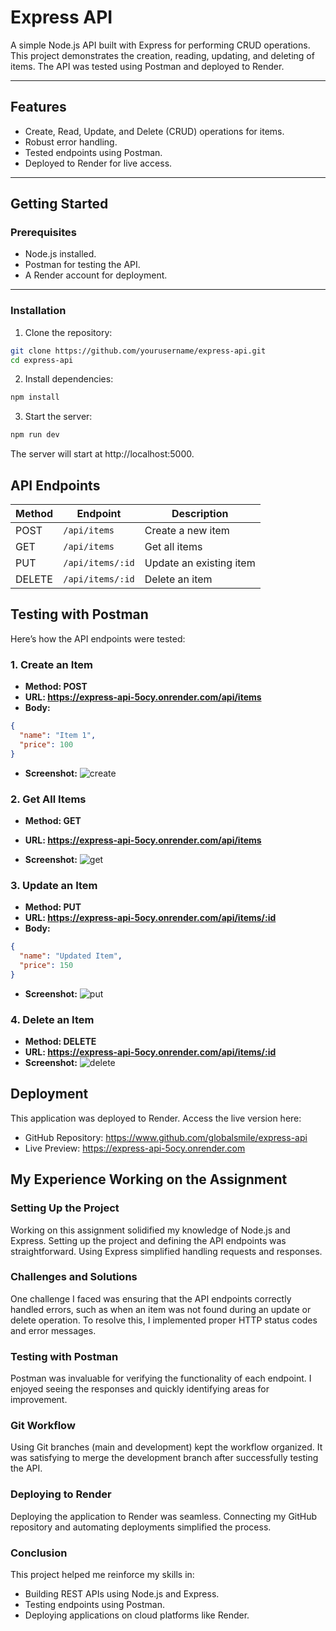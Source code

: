 # **Express API**

A simple Node.js API built with Express for performing CRUD operations. This project demonstrates the creation, reading, updating, and deleting of items. The API was tested using Postman and deployed to Render.

---

## **Features**
- Create, Read, Update, and Delete (CRUD) operations for items.
- Robust error handling.
- Tested endpoints using Postman.
- Deployed to Render for live access.

---

## **Getting Started**

### **Prerequisites**
- Node.js installed.
- Postman for testing the API.
- A Render account for deployment.

---

### **Installation**
1. Clone the repository:
```bash
git clone https://github.com/yourusername/express-api.git
cd express-api
```
2. Install dependencies:

```bash
npm install
```
3. Start the server:

```bash
npm run dev
```
The server will start at http://localhost:5000.

## **API Endpoints**

| Method | Endpoint           | Description               |
|--------|--------------------|---------------------------|
| POST   | `/api/items`       | Create a new item         |
| GET    | `/api/items`       | Get all items             |
| PUT    | `/api/items/:id`   | Update an existing item   |
| DELETE | `/api/items/:id`   | Delete an item            |

## **Testing with Postman**
Here’s how the API endpoints were tested:

### 1. **Create an Item**

- **Method: POST**
- **URL: https://express-api-5ocy.onrender.com/api/items**
- **Body:**
```json
{
  "name": "Item 1",
  "price": 100
}
```

- **Screenshot:**
![create](https://github.com/user-attachments/assets/58a077ad-2eaf-4b85-9535-986090d5c4b3)

### **2. Get All Items**
- **Method: GET**
- **URL: https://express-api-5ocy.onrender.com/api/items**

- **Screenshot:**
![get](https://github.com/user-attachments/assets/9cfc10c7-34fa-4f53-b249-dd1c72832d19)

### **3. Update an Item**
- **Method: PUT**
- **URL: https://express-api-5ocy.onrender.com/api/items/:id**
- **Body:**
```json
{
  "name": "Updated Item",
  "price": 150
}
```
- **Screenshot:**
![put](https://github.com/user-attachments/assets/a4815c22-b958-4ee2-80a2-02e9c4c450fb)


### **4. Delete an Item**
- **Method: DELETE**
- **URL: https://express-api-5ocy.onrender.com/api/items/:id**
- **Screenshot:**
![delete](https://github.com/user-attachments/assets/d9992ad3-d12a-4899-a8c4-3bc8ad7f9fd4)


## **Deployment**
This application was deployed to Render. Access the live version here:
- GitHub Repository: https://www.github.com/globalsmile/express-api
- Live Preview: https://express-api-5ocy.onrender.com
## **My Experience Working on the Assignment**
### **Setting Up the Project**

Working on this assignment solidified my knowledge of Node.js and Express. Setting up the project and defining the API endpoints was straightforward. Using Express simplified handling requests and responses.

### **Challenges and Solutions**

One challenge I faced was ensuring that the API endpoints correctly handled errors, such as when an item was not found during an update or delete operation. To resolve this, I implemented proper HTTP status codes and error messages.

### **Testing with Postman**
Postman was invaluable for verifying the functionality of each endpoint. I enjoyed seeing the responses and quickly identifying areas for improvement.

### **Git Workflow**
Using Git branches (main and development) kept the workflow organized. It was satisfying to merge the development branch after successfully testing the API.

### **Deploying to Render**
Deploying the application to Render was seamless. Connecting my GitHub repository and automating deployments simplified the process.

### **Conclusion**
This project helped me reinforce my skills in:

- Building REST APIs using Node.js and Express.
- Testing endpoints using Postman.
- Deploying applications on cloud platforms like Render.
